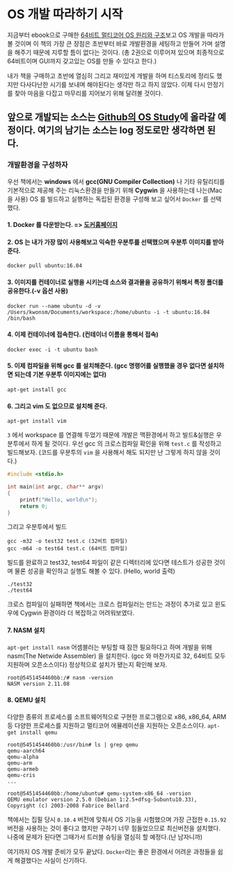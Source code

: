 # OS 개발 따라하기 시작

지금부터 ebook으로 구매한 [64비트 멀티코어 OS 원리와 구조](https://www.aladin.co.kr/shop/common/wseriesitem.aspx?SRID=647682)보고 OS 개발을 따라가 볼 것이며 
이 책의 가장 큰 장점은 초반부터 바로 개발환경을 세팅하고 만들어 가며 설명을 해주기 때문에 지루할 틈이 없다는 것이다.
(총 2권으로 이루어져 있으며 최종적으로 64비트이며 GUI까지 갖고있는 OS를 만들 수 있다고 한다.)

내가 책을 구매하고 초반에 열심히 그리고 재미있게 개발을 하며 티스토리에 정리도 했지만 다사다난한 시기를 보내며 해야된다는 생각만 하고 하지 않았다.
이제 다시 안정기를 찾아 마음을 다잡고 마무리를 지어보기 위해 달려볼 것이다.

## 앞으로 개발되는 소스는 [Github의 OS Study](https://github.com/KNero/os-study)에 올라갈 예정이다. 여기의 남기는 소스는 log 정도로만 생각하면 된다.

### 개발환경을 구성하자
우선 책에서는 **windows** 에서 **gcc(GNU Compiler Collection)** 나 기타 유틸리티를 기본적으로 제공해 주는 리눅스환경을 만들기 위해 **Cygwin** 을 사용하는데
나는(Mac 을 사용) OS 를 빌드하고 실행하는 독립된 환경을 구성해 보고 싶어서 `Docker` 를 선택했다.

#### 1. Docker 를 다운받는다. => [도커홈페이지](https://www.docker.com/products/docker-desktop)

#### 2. OS 는 내가 가장 많이 사용해보고 익숙한 우분투를 선택했으며 우분투 이미지를 받아준다.
`docker pull ubuntu:16.04`

#### 3. 이미지를 컨테이너로 실행을 시키는데 소스와 결과물을 공유하기 위해서 특정 폴더를 공유한다.(-v 옵션 사용)
`docker run --name ubuntu -d -v /Users/kwonsm/Documents/workspace:/home/ubuntu -i -t ubuntu:16.04 /bin/bash`

#### 4. 이제 컨테이너에 접속한다. (컨테이너 이름을 통해서 접속)
`docker exec -i -t ubuntu bash`

#### 5. 이제 컴파일을 위해 gcc 를 설치해준다. (gcc 명령어를 실행했을 경우 없다면 설치하면 되는데 기본 우분투 이미지에는 없다)
`apt-get install gcc`

#### 6. 그리고 vim 도 없으므로 설치해 준다.
`apt-get install vim`

`3` 에서 workspace 를 연결해 두었기 때문에 개발은 맥환경에서 하고 빌드&실행은 우분투에서 하게 될 것이다. 우선 gcc 의 크로스컴파일 확인을 위해
`test.c` 를 작성하고 빌드해보자. (코드를 우분투의 `vim` 을 사용해서 해도 되지만 난 그렇게 하지 않을 것이다.)

```c
#include <stdio.h>

int main(int argc, char** argv)
{
    printf("Hello, world\n");
    return 0;
}
```
그리고 우분투에서 빌드
```
gcc -m32 -o test32 test.c (32비트 컴파일)
gcc -m64 -o test64 test.c (64비트 컴파일)
```
빌드를 완료하고 test32, test64 파일이 같은 디렉터리에 있다면 테스트가 성공한 것이며 물론 성공을 확인하고 실행도 해볼 수 있다.
(Hello, world 출력)
```
./test32
./test64
```
크로스 컴파일이 실패하면 책에서는 크로스 컴파일러는 만드는 과정이 추가로 있고 윈도우에 Cygwin 환경이라 더 복잡하고 어려워보였다.

#### 7. NASM 설치
`apt-get install nasm`
어셈블러는 부팅할 때 잠깐 필요하다고 하며 개발을 위해 nasm(The Netwide Assembler) 을 설치한다. (gcc 와 마찬가지로 32, 64비트 모두 지원하며 오픈소스이다)
정상적으로 설치가 됐는지 확인해 보자.
```
root@5451454460bb:/# nasm -version
NASM version 2.11.08
```

#### 8. QEMU 설치
다양한 종류의 프로세스를 소프트웨어적으로 구현한 프로그램으로 x86, x86_64, ARM 등 다양한 프로세스를 지원하고 멀티코어 에뮬레이션을 지원하는 오픈소스이다.
`apt-get install qemu`
```
root@5451454460bb:/usr/bin# ls | grep qemu
qemu-aarch64
qemu-alpha
qemu-arm
qemu-armeb
qemu-cris
...

root@5451454460bb:/home/ubuntu# qemu-system-x86_64 -version
QEMU emulator version 2.5.0 (Debian 1:2.5+dfsg-5ubuntu10.33), Copyright (c) 2003-2008 Fabrice Bellard
```
책에서는 집필 당시 `0.10.4` 버전에 맞춰서 OS 기능을 시험했으며 가장 근접한 `0.15.92` 버전을 사용하는 것이 좋다고 했지만 구하기 너무 힘들었으므로 최신버전을 설치했다.
나중에 문제가 된다면 그때가서 트러블 슈팅을 열심히 할 예정다.(난 남자니까)

여기까지 OS 개발 준비가 모두 끝났다. 
`Docker`라는 좋은 환경에서 어려운 과정들을 쉽게 해결했다는 사실이 신기하다.
